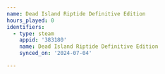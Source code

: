 ```yaml
---
name: Dead Island Riptide Definitive Edition
hours_played: 0
identifiers:
  - type: steam
    appid: '383180'
    name: Dead Island Riptide Definitive Edition
    synced_on: '2024-07-04'

---
```


